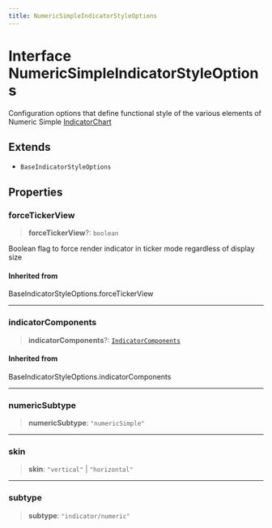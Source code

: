 ```yaml
---
title: NumericSimpleIndicatorStyleOptions
---
```


# Interface NumericSimpleIndicatorStyleOptions

Configuration options that define functional style of the various elements of Numeric Simple [IndicatorChart](../classes/class.IndicatorChart.md)

## Extends

- `BaseIndicatorStyleOptions`

## Properties

### forceTickerView

> **forceTickerView**?: `boolean`

Boolean flag to force render indicator in ticker mode regardless of display size

#### Inherited from

BaseIndicatorStyleOptions.forceTickerView

***

### indicatorComponents

> **indicatorComponents**?: [`IndicatorComponents`](../type-aliases/type-alias.IndicatorComponents.md)

#### Inherited from

BaseIndicatorStyleOptions.indicatorComponents

***

### numericSubtype

> **numericSubtype**: `"numericSimple"`

***

### skin

> **skin**: `"vertical"` \| `"horizontal"`

***

### subtype

> **subtype**: `"indicator/numeric"`
